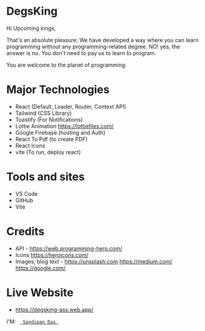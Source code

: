 # DegsKing

Hi Upcoming kings,

That's an absolute pleasure; We have developed a way where you can learn programming without any programming-related degree. 
NO! yes, the answer is no. You don't need to pay us to learn to program. 

You are welcome to the planet of programming.


# Major Technologies
- React (Default, Loader, Router, Context API)
- Tailwind (CSS Library)
- Toastify (For Notifications)
- Lottie Animation  https://lottiefiles.com/
- Google Firebase (hosting and Auth)
- React To Pdf (to create PDF)
- React Icons 
- vite (To run, deploy react)

# Tools and sites
- VS Code
- GitHub
- Vite 

# Credits
- API - https://web.programming-hero.com/
- Icons https://heroicons.com/
- Images, blog text - https://unsplash.com  https://medium.com/ https://google.com/ 

# Live Website
- https://degsking-ass.web.app/

I'M:
<code> <a href="https://sandipandas.net"> Sandipan Das </a> </code>